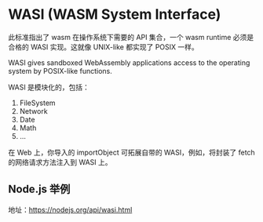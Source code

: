 # WASI (WASM System Interface)

此标准指出了 wasm 在操作系统下需要的 API 集合，一个 wasm runtime 必须是合格的 WASI 实现。这就像 UNIX-like 都实现了 POSIX 一样。

WASI gives sandboxed WebAssembly applications access to the operating system by POSIX-like functions.

WASI 是模块化的，包括：

1. FileSystem
2. Network
3. Date
4. Math
5. ...

在 Web 上，你导入的 importObject 可拓展自带的 WASI，例如，将封装了 fetch 的网络请求方法注入到 WASI 上。

## Node.js 举例

地址：<https://nodejs.org/api/wasi.html>
